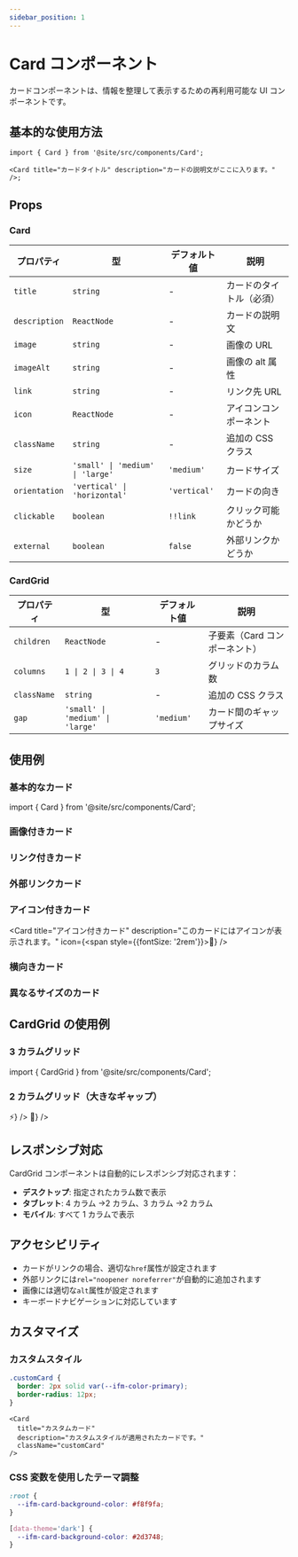 ```yaml
---
sidebar_position: 1
---
```


# Card コンポーネント

カードコンポーネントは、情報を整理して表示するための再利用可能な UI コンポーネントです。

## 基本的な使用方法

```tsx
import { Card } from '@site/src/components/Card';

<Card title="カードタイトル" description="カードの説明文がここに入ります。" />;
```

## Props

### Card

| プロパティ    | 型                               | デフォルト値 | 説明                     |
| ------------- | -------------------------------- | ------------ | ------------------------ |
| `title`       | `string`                         | -            | カードのタイトル（必須） |
| `description` | `ReactNode`                      | -            | カードの説明文           |
| `image`       | `string`                         | -            | 画像の URL               |
| `imageAlt`    | `string`                         | -            | 画像の alt 属性          |
| `link`        | `string`                         | -            | リンク先 URL             |
| `icon`        | `ReactNode`                      | -            | アイコンコンポーネント   |
| `className`   | `string`                         | -            | 追加の CSS クラス        |
| `size`        | `'small' \| 'medium' \| 'large'` | `'medium'`   | カードサイズ             |
| `orientation` | `'vertical' \| 'horizontal'`     | `'vertical'` | カードの向き             |
| `clickable`   | `boolean`                        | `!!link`     | クリック可能かどうか     |
| `external`    | `boolean`                        | `false`      | 外部リンクかどうか       |

### CardGrid

| プロパティ  | 型                               | デフォルト値 | 説明                          |
| ----------- | -------------------------------- | ------------ | ----------------------------- |
| `children`  | `ReactNode`                      | -            | 子要素（Card コンポーネント） |
| `columns`   | `1 \| 2 \| 3 \| 4`               | `3`          | グリッドのカラム数            |
| `className` | `string`                         | -            | 追加の CSS クラス             |
| `gap`       | `'small' \| 'medium' \| 'large'` | `'medium'`   | カード間のギャップサイズ      |

## 使用例

### 基本的なカード

import { Card } from '@site/src/components/Card';

<Card 
  title="基本的なカード"
  description="これは基本的なカードの例です。タイトルと説明文を表示します。"
/>

### 画像付きカード

<Card 
  title="画像付きカード"
  description="このカードには画像が含まれています。"
  image="/img/docusaurus.png"
  imageAlt="Docusaurus Logo"
/>

### リンク付きカード

<Card 
  title="リンク付きカード"
  description="このカードはクリック可能で、他のページにリンクします。"
  link="/docs/intro"
/>

### 外部リンクカード

<Card 
  title="外部リンクカード"
  description="このカードは外部サイトにリンクします。"
  link="https://docusaurus.io"
  external={true}
/>

### アイコン付きカード

<Card
title="アイコン付きカード"
description="このカードにはアイコンが表示されます。"
icon={<span style={{fontSize: '2rem'}}>🚀</span>}
/>

### 横向きカード

<Card 
  title="横向きカード"
  description="このカードは横向きのレイアウトで表示されます。"
  orientation="horizontal"
  image="/img/docusaurus.png"
/>

### 異なるサイズのカード

<div style={{display: 'flex', gap: '1rem', flexWrap: 'wrap'}}>
  <Card 
    title="Small Card"
    description="小さいサイズのカードです。"
    size="small"
  />
  <Card 
    title="Medium Card"
    description="中サイズのカードです。"
    size="medium"
  />
  <Card 
    title="Large Card"
    description="大きいサイズのカードです。"
    size="large"
  />
</div>

## CardGrid の使用例

### 3 カラムグリッド

import { CardGrid } from '@site/src/components/Card';

<CardGrid columns={3}>
  <Card 
    title="カード 1"
    description="1つ目のカードです。"
    image="/img/docusaurus.png"
  />
  <Card 
    title="カード 2"
    description="2つ目のカードです。"
    image="/img/docusaurus.png"
  />
  <Card 
    title="カード 3"
    description="3つ目のカードです。"
    image="/img/docusaurus.png"
  />
</CardGrid>

### 2 カラムグリッド（大きなギャップ）

<CardGrid columns={2} gap="large">
  <Card 
    title="機能 1"
    description="この機能について詳しく説明します。"
    icon={<span style={{fontSize: '2.5rem'}}>⚡</span>}
  />
  <Card 
    title="機能 2"
    description="この機能について詳しく説明します。"
    icon={<span style={{fontSize: '2.5rem'}}>🎯</span>}
  />
</CardGrid>

## レスポンシブ対応

CardGrid コンポーネントは自動的にレスポンシブ対応されます：

- **デスクトップ**: 指定されたカラム数で表示
- **タブレット**: 4 カラム →2 カラム、3 カラム →2 カラム
- **モバイル**: すべて 1 カラムで表示

## アクセシビリティ

- カードがリンクの場合、適切な`href`属性が設定されます
- 外部リンクには`rel="noopener noreferrer"`が自動的に追加されます
- 画像には適切な`alt`属性が設定されます
- キーボードナビゲーションに対応しています

## カスタマイズ

### カスタムスタイル

```css
.customCard {
  border: 2px solid var(--ifm-color-primary);
  border-radius: 12px;
}
```

```tsx
<Card
  title="カスタムカード"
  description="カスタムスタイルが適用されたカードです。"
  className="customCard"
/>
```

### CSS 変数を使用したテーマ調整

```css
:root {
  --ifm-card-background-color: #f8f9fa;
}

[data-theme='dark'] {
  --ifm-card-background-color: #2d3748;
}
```
